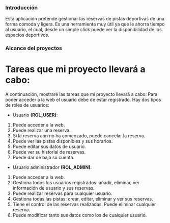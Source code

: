 ### Introducción
Esta aplicación pretende gestionar las reservas de pistas deportivas de una forma cómoda y ligera. Es una herramienta muy útil ya que le ahorra tiempo al usuario, el cual, desde un simple click puede ver la disponibilidad de los espacios deportivos.

### Alcance del proyectos
# Tareas que mi proyecto llevará a cabo:
A continuación, mostraré las tareas que mi proyecto llevará a cabo:
Para poder acceder a la web el usuario debe de estar registrado.
Hay dos tipos de roles de usuarios:


* Usuario **(ROL_USER)**:
1. Puede acceder a la web.
2.	Puede realizar una reserva.
3.	Si la reserva aún no ha comenzado, puede cancelar la reserva.
4.	Puede ver las pistas disponibles y sus horarios.
5.	Puede editar sus datos de usuario.
6.	Puede ver su historial de reservas.
7.	Puede dar de baja su cuenta.



* Usuario administrador **(ROL_ADMIN)**:
1. Puede acceder a la web.
2. Gestiona todos los usuarios registrados: añadir, eliminar, ver información de usuario y sus reservas.
3. Puede realizar reservas para cualquier usuario.
4. Gestiona todas las pistas: crear, editar, eliminar y ver sus reservas.
5. Tiene el control de las reservas realizadas. Puede eliminar cualquier reserva.
6. Puede modificar tanto sus datos como los de cualquier usuario.


